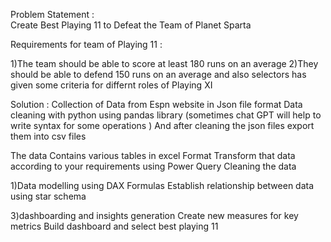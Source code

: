 Problem Statement :<br>
Create Best Playing 11 to Defeat the Team of Planet Sparta

Requirements for team of Playing 11 :

1)The team should be able to score at least 180 runs on an average
2)They should be able to defend 150 runs on an average
and also selectors has given some criteria for differnt roles of Playing XI


Solution :
Collection of Data from Espn website in Json file format
Data cleaning with python using pandas library
(sometimes chat GPT will help to write syntax for some operations )
And after cleaning the json files export them into csv files



The data Contains various tables in excel Format
Transform that data according to your requirements using Power Query
Cleaning the data

1)Data modelling using DAX Formulas
Establish relationship between data using star schema

3)dashboarding and insights generation
Create new measures for key metrics
Build dashboard and select best playing 11



